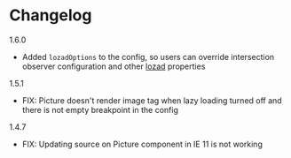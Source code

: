 # Changelog

1.6.0
* Added `lozadOptions` to the config, so users can override intersection observer configuration and other [lozad](https://github.com/ApoorvSaxena/lozad.js) properties

1.5.1
* FIX: Picture doesn't render image tag when lazy loading turned off and there is not empty breakpoint in the config

1.4.7
* FIX: Updating source on Picture component in IE 11 is not working
